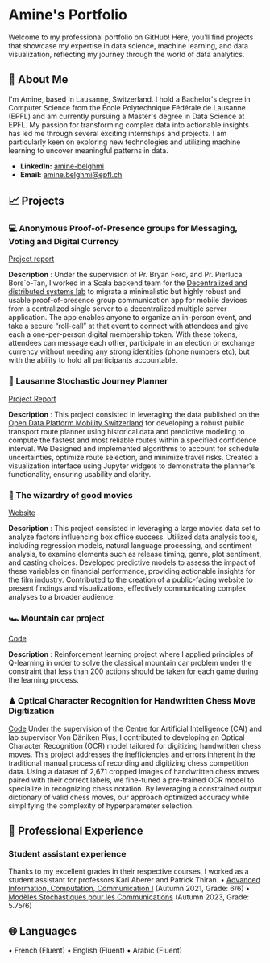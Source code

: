 # Amine's Portfolio

Welcome to my professional portfolio on GitHub! Here, you'll find projects that showcase my expertise in data science, machine learning, and data visualization, reflecting my journey through the world of data analytics.



## 🙋 About Me

I'm Amine, based in Lausanne, Switzerland. I hold a Bachelor's degree in Computer Science from the École Polytechnique Fédérale de Lausanne (EPFL) and am currently pursuing a Master's degree in Data Science at EPFL.
My passion for transforming complex data into actionable insights has led me through several exciting internships and projects. I am particularly keen on exploring new technologies and utilizing machine learning to uncover meaningful patterns in data.

- **LinkedIn:** [amine-belghmi](https://www.linkedin.com/in/amine-belghmi-bab6b9231/)
- **Email:** [amine.belghmi@epfl.ch](mailto:amine.belghmi@epfl.ch)

## 📈 Projects

### 💻 Anonymous Proof-of-Presence groups for Messaging, Voting and Digital Currency

[Project report](https://drive.google.com/file/d/1KOdHVzxPAk7mXxAHW3l8bcR4hrawAXKy/view?usp=share_link)

**Description** : Under the supervision of Pr. Bryan Ford, and Pr. Pierluca Bors`o-Tan, I worked in a Scala backend team for the [Decentralized and distributed systems lab](https://www.epfl.ch/labs/dedis/student-projects/) to migrate a minimalistic but highly robust and usable proof-of-presence group communication app for mobile devices from a centralized single server to a decentralized multiple server application. The app enables anyone to organize an in-person event, and take a secure “roll-call” at that event to connect with attendees and give each a one-per-person digital membership token. With these tokens, attendees can message each other, participate in an election or exchange currency without needing any strong identities (phone numbers etc), but with the ability to hold all participants accountable.

### 🚂 Lausanne Stochastic Journey Planner
[Project Report](https://drive.google.com/file/d/1EJ0uPh1vro61GA8mqQ6dl7onuTatKKeP/view?usp=sharing)

**Description** : This project consisted in leveraging the data published on the [Open Data Platform Mobility Switzerland](https://opentransportdata.swiss/fr/) for developing a robust public transport route planner using historical data and predictive modeling to compute the fastest and most reliable routes within a specified confidence interval. We Designed and implemented algorithms to account for schedule uncertainties, optimize route selection, and minimize travel risks. Created a visualization interface using Jupyter widgets to demonstrate the planner's functionality, ensuring usability and clarity.

### 🍿 The wizardry of good movies
[Website](https://math-ruch.github.io/yamal_group/)

**Description** : This project consisted in leveraging a large movies data set to analyze factors influencing box office success. Utilized data analysis tools, including regression models, natural language processing, and sentiment analysis, to examine elements such as release timing, genre, plot sentiment, and casting choices. Developed predictive models to assess the impact of these variables on financial performance, providing actionable insights for the film industry. Contributed to the creation of a public-facing website to present findings and visualizations, effectively communicating complex analyses to a broader audience.

### 🏎 Mountain car project
[Code](https://github.com/BelghmiAmine/ANNRL_MP1)

**Description** : Reinforcement learning project where I applied principles of Q-learning in order to solve the classical mountain car problem under the constraint that less than 200 actions should be taken for each game during the learning process.

### ♟ Optical Character Recognition for Handwritten Chess Move Digitization
[Code](https://github.com/CS-433/ml-project-2-chess_moves)
Under the supervision of the Centre for Artificial Intelligence (CAI) and lab supervisor Von Däniken Pius, I contributed to developing an Optical Character Recognition (OCR) model tailored for digitizing handwritten chess moves. This project addresses the inefficiencies and errors inherent in the traditional manual process of recording and digitizing chess competition data. Using a dataset of 2,671 cropped images of handwritten chess moves paired with their correct labels, we fine-tuned a pre-trained OCR model to specialize in recognizing chess notation. By leveraging a constrained output dictionary of valid chess moves, our approach optimized accuracy while simplifying the complexity of hyperparameter selection.


## 💼 Professional Experience

### Student assistant experience
Thanks to my excellent grades in their respective courses, I worked as a student assistant for professors Karl Aberer and Patrick Thiran.
• [Advanced Information, Computation, Communication I](https://edu.epfl.ch/coursebook/en/advanced-information-computation-communication-i-CS-101) (Autumn 2021, Grade: 6/6)
• [Modèles Stochastiques pour les Communications](https://edu.epfl.ch/coursebook/fr/modeles-stochastiques-pour-les-communications-COM-300) (Autumn 2023, Grade: 5.75/6)


## 🌐 Languages 
• French (Fluent)
• English (Fluent)
• Arabic (Fluent)
